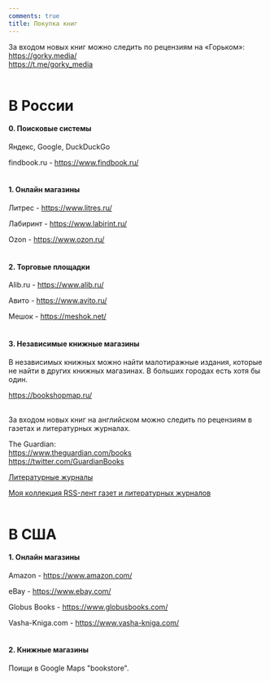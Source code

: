 ```yaml
---
comments: true
title: Покупка книг
---
```


За входом новых книг можно следить по рецензиям на «Горьком»:<br>
<https://gorky.media/><br>
<https://t.me/gorky_media>
<br><br>

# В России

#### 0. Поисковые системы

Яндекс, Google, DuckDuckGo

findbook.ru - <https://www.findbook.ru/>
<br><br>

#### 1. Онлайн магазины

Литрес - <https://www.litres.ru/>

Лабиринт - <https://www.labirint.ru/>

Ozon - <https://www.ozon.ru/>
<br><br>

#### 2. Торговые площадки

Alib.ru - <https://www.alib.ru/>

Авито - <https://www.avito.ru/>

Мешок - <https://meshok.net/>
<br><br>

#### 3. Независимые книжные магазины

В независимых книжных можно найти малотиражные издания, которые не найти в других книжных магазинах. В больших городах есть хотя бы один.

<https://bookshopmap.ru/>
<br><br>

За входом новых книг на английском можно следить по рецензиям в газетах и литературных журналах.

The Guardian:<br>
<https://www.theguardian.com/books><br>
<https://twitter.com/GuardianBooks>

[Литературные журналы](/en/articles#literary)

[Моя коллекция RSS-лент газет и литературных журналов](https://lamescholar.github.io/2023/12/08/follow-the-press-using-rss-ru.html)
<br><br>

# В США

#### 1. Онлайн магазины

Amazon - 	<https://www.amazon.com/>

eBay - <https://www.ebay.com/>

Globus Books - <https://www.globusbooks.com/>

Vasha-Kniga.com - <https://www.vasha-kniga.com/>
<br><br>

#### 2. Книжные магазины

Поищи в Google Maps "bookstore".